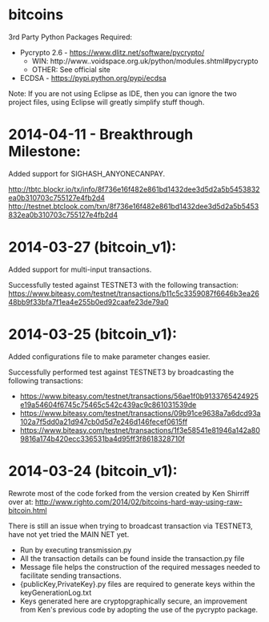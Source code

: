 bitcoins
========

3rd Party Python Packages Required:
- Pycrypto 2.6 - https://www.dlitz.net/software/pycrypto/ 
	- WIN: http://www..voidspace.org.uk/python/modules.shtml#pycrypto
	- OTHER: See official site
- ECDSA - https://pypi.python.org/pypi/ecdsa

Note: If you are not using Eclipse as IDE, then you can ignore the two project files, using Eclipse will greatly simplify stuff though.

2014-04-11 - Breakthrough Milestone:
====================================

Added support for SIGHASH_ANYONECANPAY.

http://tbtc.blockr.io/tx/info/8f736e16f482e861bd1432dee3d5d2a5b5453832ea0b310703c755127e4fb2d4
http://testnet.btclook.com/txn/8f736e16f482e861bd1432dee3d5d2a5b5453832ea0b310703c755127e4fb2d4


2014-03-27 (bitcoin_v1):
========================

Added support for multi-input transactions.

Successfully tested against TESTNET3 with the following transaction:
https://www.biteasy.com/testnet/transactions/b11c5c3359087f6646b3ea2648bb9f33bfa7f1ea4e255b0ed92caafe23de79a0

2014-03-25 (bitcoin_v1):
========================

Added configurations file to make parameter changes easier.

Successfully performed test against TESTNET3 by broadcasting the following transactions:
- https://www.biteasy.com/testnet/transactions/56ae1f0b9133765424925e19a54604f6745c75465c542c439ac9c861031539de
- https://www.biteasy.com/testnet/transactions/09b91ce9638a7a6dcd93a102a7f5dd0a21d947cb0d5d7e246d146fecef0615ff
- https://www.biteasy.com/testnet/transactions/1f3e58541e81946a142a809816a174b420ecc336531ba4d95ff3f8618328710f


2014-03-24 (bitcoin_v1):
========================

Rewrote most of the code forked from the version created by Ken Shirriff over at: 
http://www.righto.com/2014/02/bitcoins-hard-way-using-raw-bitcoin.html

There is still an issue when trying to broadcast transaction via TESTNET3, have not yet tried the MAIN NET yet.

- Run by executing transmission.py
- All the transaction details can be found inside the transaction.py file
- Message file helps the construction of the required messages needed to facilitate sending transactions.
- {publicKey,PrivateKey}.py files are required to generate keys within the keyGenerationLog.txt
- Keys generated here are cryptopgraphically secure, an improvement from Ken's previous code by adopting the use of the pycrypto package.


